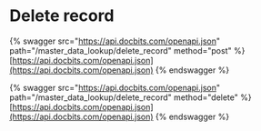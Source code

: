 # Delete record

{% swagger src="https://api.docbits.com/openapi.json" path="/master_data_lookup/delete_record" method="post" %}
[https://api.docbits.com/openapi.json](https://api.docbits.com/openapi.json)
{% endswagger %}

{% swagger src="https://api.docbits.com/openapi.json" path="/master_data_lookup/delete_record" method="delete" %}
[https://api.docbits.com/openapi.json](https://api.docbits.com/openapi.json)
{% endswagger %}
